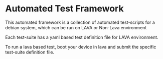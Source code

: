 # Automated Test Framework

This automated framework is a collection of automated test-scripts for a debian system, which can
be run on LAVA or Non-Lava environment


Each test-suite has a yaml based test definition file for LAVA environment.

To run a lava based test, boot your device in lava and submit the specific
test-suite definition file.
